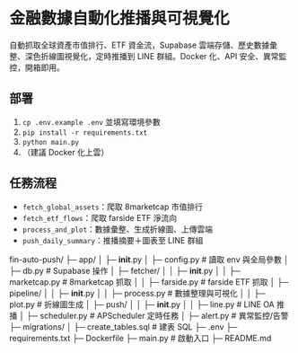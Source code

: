 # 金融數據自動化推播與可視覺化

自動抓取全球資產市值排行、ETF 資金流，Supabase 雲端存儲、歷史數據彙整、深色折線圖視覺化，定時推播到 LINE 群組。Docker 化、API 安全、異常監控，開箱即用。

## 部署
1. `cp .env.example .env` 並填寫環境參數
2. `pip install -r requirements.txt`
3. `python main.py`
4. （建議 Docker 化上雲）

## 任務流程
- `fetch_global_assets`：爬取 8marketcap 市值排行
- `fetch_etf_flows`：爬取 farside ETF 淨流向
- `process_and_plot`：數據彙整、生成折線圖、上傳雲端
- `push_daily_summary`：推播摘要＋圖表至 LINE 群組

fin-auto-push/
├─ app/
│   ├─ __init__.py
│   ├─ config.py            # 讀取 env 與全局參數
│   ├─ db.py                # Supabase 操作
│   ├─ fetcher/
│   │   ├─ __init__.py
│   │   ├─ marketcap.py     # 8marketcap 抓取
│   │   ├─ farside.py           # farside ETF 抓取
│   ├─ pipeline/
│   │   ├─ __init__.py
│   │   ├─ process.py       # 數據整理與可視化
│   │   ├─ plot.py          # 折線圖生成
│   ├─ push/
│   │   ├─ __init__.py
│   │   ├─ line.py          # LINE OA 推播
│   ├─ scheduler.py         # APScheduler 定時任務
│   ├─ alert.py             # 異常監控/告警
├─ migrations/
│   ├─ create_tables.sql    # 建表 SQL
├─ .env
├─ requirements.txt
├─ Dockerfile
├─ main.py                  # 啟動入口
├─ README.md
